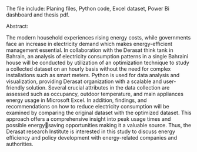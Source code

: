 The file include: Planing files, Python code, Excel dataset, Power Bi dashboard and thesis pdf.

Abstract:

The modern household experiences rising energy costs, while governments face an increase in electricity demand 
which makes energy-efficient management essential. In collaboration with the Derasat think tank in Bahrain, an 
analysis of electricity consumption patterns in a single Bahraini house will be conducted by utilization of an 
optimization technique to study a collected dataset on an hourly basis without the need for complex installations 
such as smart meters. Python is used for data analysis and visualization, providing Derasat organization with a 
scalable and user-friendly solution. Several crucial attributes in the data collection are assessed such as occupancy, 
outdoor temperature, and main appliances energy usage in Microsoft Excel. In addition, findings, and 
recommendations on how to reduce electricity consumption will be examined by comparing the original dataset with 
the optimized dataset. This approach offers a comprehensive insight into peak usage times and possible energysaving opportunities making it a valuable source. Thus, the Derasat research Institute is interested in this study to 
discuss energy efficiency and policy development with energy-related companies and authorities.
